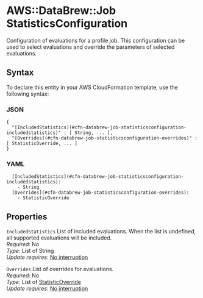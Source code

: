 # AWS::DataBrew::Job StatisticsConfiguration<a name="aws-properties-databrew-job-statisticsconfiguration"></a>

Configuration of evaluations for a profile job\. This configuration can be used to select evaluations and override the parameters of selected evaluations\.

## Syntax<a name="aws-properties-databrew-job-statisticsconfiguration-syntax"></a>

To declare this entity in your AWS CloudFormation template, use the following syntax:

### JSON<a name="aws-properties-databrew-job-statisticsconfiguration-syntax.json"></a>

```
{
  "[IncludedStatistics](#cfn-databrew-job-statisticsconfiguration-includedstatistics)" : [ String, ... ],
  "[Overrides](#cfn-databrew-job-statisticsconfiguration-overrides)" : [ StatisticOverride, ... ]
}
```

### YAML<a name="aws-properties-databrew-job-statisticsconfiguration-syntax.yaml"></a>

```
  [IncludedStatistics](#cfn-databrew-job-statisticsconfiguration-includedstatistics):
    - String
  [Overrides](#cfn-databrew-job-statisticsconfiguration-overrides):
    - StatisticOverride
```

## Properties<a name="aws-properties-databrew-job-statisticsconfiguration-properties"></a>

`IncludedStatistics` <a name="cfn-databrew-job-statisticsconfiguration-includedstatistics"></a>
List of included evaluations\. When the list is undefined, all supported evaluations will be included\.  
_Required_: No  
_Type_: List of String  
_Update requires_: [No interruption](https://docs.aws.amazon.com/AWSCloudFormation/latest/UserGuide/using-cfn-updating-stacks-update-behaviors.html#update-no-interrupt)

`Overrides` <a name="cfn-databrew-job-statisticsconfiguration-overrides"></a>
List of overrides for evaluations\.  
_Required_: No  
_Type_: List of [StatisticOverride](aws-properties-databrew-job-statisticoverride.md)  
_Update requires_: [No interruption](https://docs.aws.amazon.com/AWSCloudFormation/latest/UserGuide/using-cfn-updating-stacks-update-behaviors.html#update-no-interrupt)
